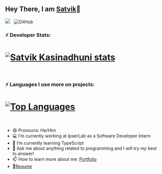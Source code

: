 ## Hey There, I am [Satvik](https://kasinadhuniprogrammer.github.io/Portfolio/)👋
![](https://komarev.com/ghpvc/?username=KasinadhuniProgrammer&color=green)
&nbsp; ![GitHub](https://img.shields.io/github/followers/KasinadhuniProgrammer?label=Follow%20Me%21&style=social)

### ⚡ Developer Stats: 
# [![Satvik Kasinadhuni stats](https://github-readme-stats.vercel.app/api?username=KasinadhuniProgrammer&theme=algolia)](https://github.com/KasinadhuniProgrammer/github-readme-stats)
</br>

### ⚡ Languages I use more on projects:
# [![Top Languages](https://github-readme-stats.vercel.app/api/top-langs/?username=KasinadhuniProgrammer&layout=compact&theme=vision-friendly-dark&langs_count=6)](https://github.com/KasinadhuniProgrammer/github-readme-stats)
</br>

- 😄 Pronouns: He/Him
- 💻 I’m currently working at IpserLab as a Software Developer Intern
- 🌱 I’m currently learning TypeScript
- 💬 Ask me about anything related to programming and I will try my best to answer!
- 📫 How to learn more about me: [Portfolio](https://kasinadhuniprogrammer.github.io/Portfolio/) 
- 📝[Resume](https://drive.google.com/file/d/1kLYXK7uqr-xF5mQanljZFQH3NbMInn2B/view?usp=sharing) 
<!--
**KasinadhuniProgrammer/KasinadhuniProgrammer** is a ✨ _special_ ✨ repository because its `README.md` (this file) appears on your GitHub profile.
